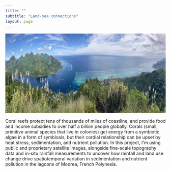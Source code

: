 ```yaml
---
title: ""
subtitle: "Land-sea connections"
layout: page
---
```


<img src="/img/northShore.jpg" alt="North shore lagoons of Moorea." height="250">
  
Coral reefs protect tens of thousands of miles of coastline, and provide food and income subsidies to over half a billion people globally. Corals (small, primitive animal species that live in colonies) get energy from a symbiotic algae in a form of symbiosis, but their cordial relationship can be upset by heat stress, sedimentation, and nutrient pollution. In this project, I'm using public and proprietary satellite images, alongside fine-scale topography data and in-situ rainfall measurements to uncover how rainfall and land use change drive spatiotemporal variation in sedimentation and nutrient pollution in the lagoons of Moorea, French Polynesia.

